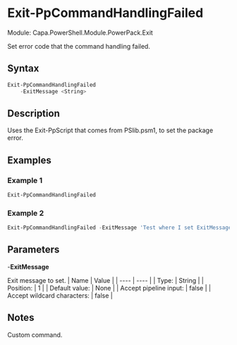 # Exit-PpCommandHandlingFailed
Module: Capa.PowerShell.Module.PowerPack.Exit

Set error code that the command handling failed.

## Syntax

```powershell
Exit-PpCommandHandlingFailed
	-ExitMessage <String>
```

## Description

Uses the Exit-PpScript that comes from PSlib.psm1, to set the package error.

## Examples

### Example 1
```powershell
Exit-PpCommandHandlingFailed
```
    
### Example 2
```powershell
Exit-PpCommandHandlingFailed -ExitMessage 'Test where I set ExitMessage'
```
    

## Parameters

-**ExitMessage**

Exit message to set.
| Name | Value |
| ---- | ---- |
| Type: | String |
| Position: | 1 | 
| Default value: | None | 
| Accept pipeline input: | false | 
| Accept wildcard characters: | false | 


## Notes

Custom command.
